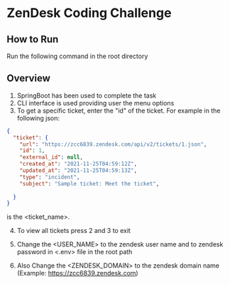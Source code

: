 # ZenDesk Coding Challenge

## How to Run
Run the following command <mvn spring-boot:run> in the root directory

## Overview 

1. SpringBoot has been used to complete the task
2. CLI interface is used providing user the menu options
3. To get a specific ticket, enter the "id" of the ticket.
For example in the following json:
```json
{
  "ticket": {
    "url": "https://zcc6839.zendesk.com/api/v2/tickets/1.json",
    "id": 1,
    "external_id": null,
    "created_at": "2021-11-25T04:59:12Z",
    "updated_at": "2021-11-25T04:59:13Z",
    "type": "incident",
    "subject": "Sample ticket: Meet the ticket",
 
  }
}
```
<id> is the <ticket_name>.
	
4. To view all tickets press 2 and 3 to exit

5. Change the <USER_NAME> to the zendesk user name  and <PASSWORD> to zendesk password in <.env> file in the root path

6. Also Change the <ZENDESK_DOMAIN> to the zendesk domain name (Example: https://zcc6839.zendesk.com) 


